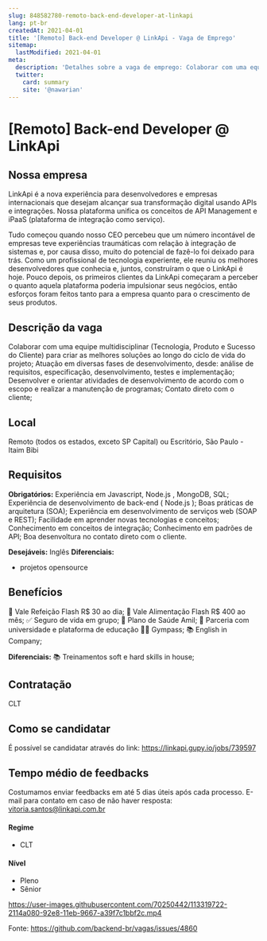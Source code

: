 ```yaml
---
slug: 848582780-remoto-back-end-developer-at-linkapi
lang: pt-br
createdAt: 2021-04-01
title: '[Remoto] Back-end Developer @ LinkApi - Vaga de Emprego'
sitemap:
  lastModified: 2021-04-01
meta:
  description: 'Detalhes sobre a vaga de emprego: Colaborar com uma equipe multidisciplinar (Tecnologia, Produto e Sucesso do Cliente) para criar as melhores soluções ao longo do ciclo de vida do projeto; Atuação em diversas fases de desenvolvimento, desde: análise de requisitos, especificação, desenvolvimento, testes e implementação; Desenvolver e orientar atividades de desenvolvimento de acordo com o escopo e realizar a manutenção de programas; Contato direto com o cliente;'
  twitter:
    card: summary
    site: '@nawarian'
---
```


# [Remoto] Back-end Developer @ LinkApi

## Nossa empresa

LinkApi é a nova experiência para desenvolvedores e empresas internacionais que desejam alcançar sua transformação digital usando APIs e integrações. Nossa plataforma unifica os conceitos de API Management e iPaaS (plataforma de integração como serviço).

Tudo começou quando nosso CEO percebeu que um número incontável de empresas teve experiências traumáticas com relação à integração de sistemas e, por causa disso, muito do potencial de fazê-lo foi deixado para trás. Como um profissional de tecnologia experiente, ele reuniu os melhores desenvolvedores que conhecia e, juntos, construíram o que o LinkApi é hoje. Pouco depois, os primeiros clientes da LinkApi começaram a perceber o quanto aquela plataforma poderia impulsionar seus negócios, então esforços foram feitos tanto para a empresa quanto para o crescimento de seus produtos.

## Descrição da vaga

Colaborar com uma equipe multidisciplinar (Tecnologia, Produto e Sucesso do Cliente) para criar as melhores soluções ao longo do ciclo de vida do projeto;
Atuação em diversas fases de desenvolvimento, desde: análise de requisitos, especificação, desenvolvimento, testes e implementação;
Desenvolver e orientar atividades de desenvolvimento de acordo com o escopo e realizar a manutenção de programas;
Contato direto com o cliente;

## Local

Remoto (todos os estados, exceto SP Capital) ou Escritório, São Paulo - Itaim Bibi

## Requisitos

**Obrigatórios:**
Experiência em Javascript, Node.js , MongoDB, SQL;
Experiência de desenvolvimento de back-end ( Node.js );
Boas práticas de arquitetura (SOA);
Experiência em desenvolvimento de serviços web (SOAP e REST);
Facilidade em aprender novas tecnologias e conceitos;
Conhecimento em conceitos de integração;
Conhecimento em padrões de API;
Boa desenvoltura no contato direto com o cliente.

**Desejáveis:**
Inglês
**Diferenciais:**
- projetos opensource

## Benefícios

🥘 Vale Refeição Flash R$ 30 ao dia;
🥘 Vale Alimentação Flash R$ 400 ao mês;
✅ Seguro de vida em grupo;
🏥 Plano de Saúde Amil;
🏫 Parceria com universidade e plataforma de educação
🏋‍♀ Gympass;
📚 English in Company;

**Diferenciais:**
📚 Treinamentos soft e hard skills in house;

## Contratação

CLT

## Como se candidatar

É possível se candidatar através do link: https://linkapi.gupy.io/jobs/739597

## Tempo médio de feedbacks

Costumamos enviar feedbacks em até 5 dias úteis após cada processo.
E-mail para contato em caso de não haver resposta: vitoria.santos@linkapi.com.br


#### Regime
- CLT

#### Nível
- Pleno
- Sênior


https://user-images.githubusercontent.com/70250442/113319722-2114a080-92e8-11eb-9667-a39f7c1bbf2c.mp4




Fonte: https://github.com/backend-br/vagas/issues/4860